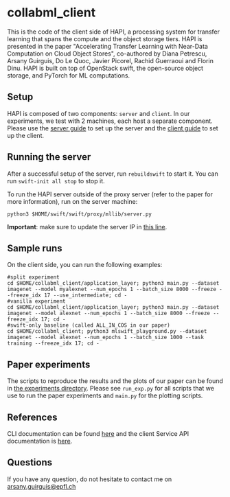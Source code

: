 # collabml_client

This is the code of the client side of HAPI, a processing system for transfer learning that spans the compute and the object storage tiers.
HAPI is presented in the paper "Accelerating Transfer Learning with Near-Data Computation on Cloud Object Stores", co-authored by Diana Petrescu, Arsany Guirguis, Do Le Quoc, Javier Picorel, Rachid Guerraoui and Florin Dinu.
HAPI is built on top of OpenStack swift, the open-source object storage, and PyTorch for ML computations.

## Setup
HAPI is composed of two components: `server` and `client`. In our experiments, we test with 2 machines, each host a separate component.
Please use the [server guide](server_setup_guide.md) to set up the server and the [client guide](client_setup_guide.md) to set up the client.

## Running the server
After a successful setup of the server, run `rebuildswift` to start it. You can run `swift-init all stop` to stop it.

To run the HAPI server outside of the proxy server (refer to the paper for more information), run on the server machine:
```
python3 $HOME/swift/swift/proxy/mllib/server.py
```
**Important**: make sure to update the server IP in [this line](https://github.com/aguirguis/swift/blob/ml-swift/swift/proxy/mllib/server.py#L325).

## Sample runs
On the client side, you can run the following examples:
```
#split experiment
cd $HOME/collabml_client/application_layer; python3 main.py --dataset imagenet --model myalexnet --num_epochs 1 --batch_size 8000 --freeze --freeze_idx 17 --use_intermediate; cd -
#vanilla experiment
cd $HOME/collabml_client/application_layer; python3 main.py --dataset imagenet --model alexnet --num_epochs 1 --batch_size 8000 --freeze --freeze_idx 17; cd -
#swift-only baseline (called ALL_IN_COS in our paper)
cd $HOME/collabml_client; python3 mlswift_playground.py --dataset imagenet --model alexnet --num_epochs 1 --batch_size 1000 --task training --freeze_idx 17; cd -
```

## Paper experiments
The scripts to reproduce the results and the plots of our paper can be found in [the experiments directory](application_layer/experiments). Please see `run_exp.py` for all scripts that we use to run the paper experiments and `main.py` for the plotting scripts.

## References
CLI documentation can be found [here](https://docs.openstack.org/python-swiftclient/latest/cli/index.html) and the client Service API documentation is [here](https://docs.openstack.org/python-swiftclient/latest/service-api.html).

## Questions
If you have any question, do not hesitate to contact me on arsany.guirguis@epfl.ch
